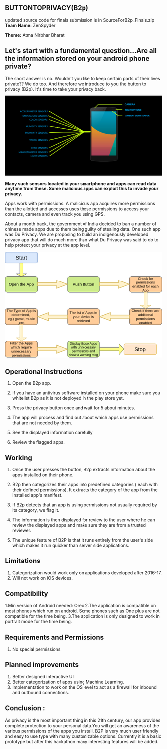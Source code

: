 ## BUTTONTOPRIVACY(B2p)
updated source code for finals submission is in SourceForB2p_Finals.zip
**Team Name:** ZenSpyder

**Theme:** Atma Nirbhar Bharat

## Let&#39;s start with a fundamental question…Are all the information stored on your android phone private?

The short answer is no. Wouldn&#39;t you like to keep certain parts of their lives private?? We do too. And therefore we introduce to you the button to privacy (B2p). It&#39;s time to take your privacy back.

![alt text](images/Phone.png)

**Many such sensors located in your smartphone and apps can read data anytime from these. Some malicious apps can exploit this to invade your privacy.**

Apps work with permissions. A malicious app acquires more permissions than the allotted and accesses uses these permissions to access your contacts, camera and even track you using GPS.

About a month back, the government of India decided to ban a number of chinese made apps due to them being guilty of stealing data. One such app was Du Privacy. We are proposing to build an indigenously developed privacy app that will do much more than what Du Privacy was said to do to help protect your privacy at the app level.

![](images/Flowchart.png)

## Operational Instructions

1. Open the B2p app.

1. If you have an antivirus software installed on your phone make sure you whitelist B2p as it is not deployed in the play store yet.

1. Press the privacy button once and wait for 5 about minutes.

1. The app will process and find out about which apps use permissions that are not needed by them.

1. See the displayed information carefully

1. Review the flagged apps.

## Working

1. Once the user presses the button, B2p extracts information about the apps installed on their phone.

1. B2p then categorizes their apps into predefined categories ( each with their defined permissions). It extracts the category of the app from the installed app's manifest.

1. If B2p detects that an app is using permissions not usually required by its category, we flag it.

1. The information is then displayed for review to the user where he can review the displayed apps and make sure they are from a trusted reviewer.

1. The unique feature of B2P is that it runs entirely from the user&#39;s side which makes it run quicker than server side applications.

## Limitations

1. Categorization would work only on applications developed after 2016-17. 
2. Will not work on iOS devices.

## Compatibility

1.Min version of Android needed: Oreo
2.The application is compatible on most phones which run on android. Some phones such as One plus are not compatible for the time being.
3.The application is only designed to work in portrait mode for the time being.

## Requirements and Permissions

1. No special permissions

## Planned improvements

1. Better designed interactive UI
2. Better categorization of apps using Machine Learning.
3. Implementation to work on the OS level to act as a firewall for inbound and outbound connections.

## Conclusion :

As privacy is the most important thing in this 21th century, our app provides complete protection to your personal data.You will get an awareness of the various permissions of the apps you install. B2P is very much user friendly and easy to use type with many customizable options. Currently it is a basic prototype but after this hackathon many interesting features will be added.
